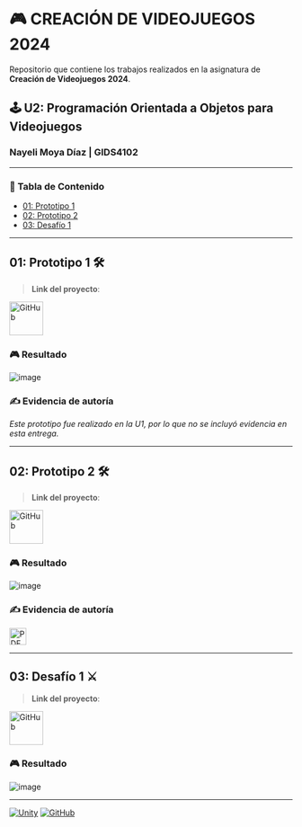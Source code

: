 # 🎮 CREACIÓN DE VIDEOJUEGOS 2024
Repositorio que contiene los trabajos realizados en la asignatura de **Creación de Videojuegos 2024**.

## 🕹️ U2: Programación Orientada a Objetos para Videojuegos
### Nayeli Moya Díaz | GIDS4102

---

### **📑 Tabla de Contenido**
- [01: Prototipo 1](#01-Prototipo-1)
- [02: Prototipo 2](#02-Prototipo-2)
- [03: Desafío 1](#03-Desafío-1)

---

## 01: Prototipo 1 🛠️
> **Link del proyecto**:  
> <p align="center">
<a href="https://github.com/nayemoya/CreacionDeVideojuegos/blob/main/Prototipo%201.unitypackage">
    <img src="https://cdn-icons-png.flaticon.com/128/733/733553.png" alt="GitHub" width="60"/>
</a>
</p>

### 🎮 Resultado
![image](https://github.com/user-attachments/assets/5ff69f88-5fad-42c9-a1e8-e90e2c4246c8)

### **✍️ Evidencia de autoría**  
*Este prototipo fue realizado en la U1, por lo que no se incluyó evidencia en esta entrega.*

---

## 02: Prototipo 2 🛠️
> **Link del proyecto**:  
> <p align="center">
<a href="https://github.com/nayemoya/CreacionDeVideojuegos/blob/main/Prototipo%202.unitypackage">
    <img src="https://cdn-icons-png.flaticon.com/128/733/733553.png" alt="GitHub" width="60"/>
</a>
</p>

### 🎮 Resultado
![image](https://github.com/user-attachments/assets/2190a48c-9379-48b5-9713-79d624488cc6)

### **✍️ Evidencia de autoría**  
> <p align="center">
<a href="https://github.com/user-attachments/files/17335387/LECCION02_NayeliMoyaDiaz.pdf">
    <img src="https://upload.wikimedia.org/wikipedia/commons/8/87/PDF_file_icon.svg" alt="PDF" width="30"/>
</a>
</p>

---

## 03: Desafío 1 ⚔️
> **Link del proyecto**:  
> <p align="center">
<a href="https://github.com/nayemoya/CreacionDeVideojuegos/blob/main/Desaf%C3%ADo%201.unitypackage">
    <img src="https://cdn-icons-png.flaticon.com/128/733/733553.png" alt="GitHub" width="60"/>
</a>
</p>

### 🎮 Resultado
![image](https://github.com/user-attachments/assets/c2f39376-1368-4145-8a04-6494b8c27206)

---

[![Unity](https://img.shields.io/badge/Unity-100000?style=for-the-badge&logo=unity&logoColor=white)](https://unity.com/)
[![GitHub](https://img.shields.io/badge/GitHub-100000?style=for-the-badge&logo=github&logoColor=white)](https://github.com/)


